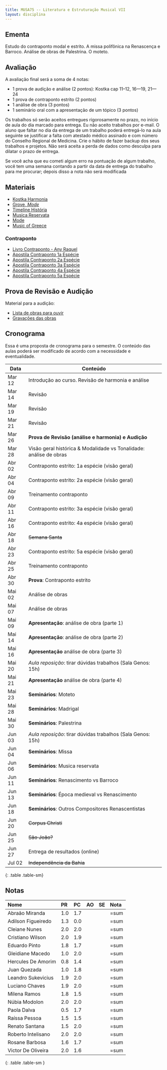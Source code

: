 ```yaml
---
title: MUSA75 -- Literatura e Estruturação Musical VII
layout: disciplina
---
```


## Ementa

Estudo do contraponto modal e estrito. A missa polifônica na Renascença e Barroco. Análise de obras de Palestrina. O moteto.

## Avaliação

A avaliação final será a soma de 4 notas:

 - 1 prova de audição e análise (2 pontos): Kostka cap 11–12, 16—19, 21—24
 - 1 prova de contraponto estrito (2 pontos)
 - 1 análise de obra (3 pontos)
 - 1 seminário oral com a apresentação de um tópico (3 pontos)

Os trabalhos só serão aceitos entregues rigorosamente no prazo, no
início de aula do dia marcado para entrega. Eu não aceito trabalhos por
e-mail. O aluno que faltar no dia da entrega de um trabalho poderá
entregá-lo na aula seguinte se justificar a falta com atestado médico
assinado e com número do Conselho Regional de Medicina. Crie o hábito de
fazer backup dos seus trabalhos e projetos. Não será aceita a perda de
dados como desculpa para dilatar o prazo de entrega.

Se você acha que eu cometi algum erro na pontuação de algum trabalho,
você tem uma semana contando a partir da data de entrega do trabalho
para me procurar; depois disso a nota não será modificada

## Materiais

- [Kostka Harmonia][1]
- [Grove, _Mode_][2]
- [Timeline História][4]
- [Musica Reservata](https://en.wikipedia.org/wiki/Musica_reservata)
- [Mode](https://en.wikipedia.org/wiki/Mode_(music))
- [Music of Greece](https://en.wikipedia.org/wiki/Music_of_Greece)

### Contraponto

- [Livro Contraponto - Any Raquel][5]
- [Apostila Contraponto 1a Espécie][6]
- [Apostila Contraponto 2a Espécie][7]
- [Apostila Contraponto 3a Espécie][8]
- [Apostila Contraponto 4a Espécie][9]
- [Apostila Contraponto 5a Espécie][10]

<!---

## Trabalho de Análise

  * [Trabalho de Análise](/pedro/trabalho-analise/)

-->

## Prova de Revisão e Audição

Material para a audição:

- [Lista de obras para ouvir](/pedro/lista-prova-audicao-lem-7/)
- [Gravações das obras][3]

## Cronograma

Essa é uma proposta de cronograma para o semestre. O conteúdo das aulas poderá ser modificado de acordo com a necessidade e eventualidade.

Data | Conteúdo
 --- | ---
Mar 12 | Introdução ao curso. Revisão de harmonia e análise
Mar 14 | Revisão
Mar 19 | Revisão
Mar 21 | Revisão
Mar 26 | **Prova de Revisão (análise e harmonia) e Audição**
Mar 28 | Visão geral histórica & Modalidade vs Tonalidade: análise de obras
Abr 02 | Contraponto estrito: 1a espécie (visão geral)
Abr 04 | Contraponto estrito: 2a espécie (visão geral)
Abr 09 | Treinamento contraponto
Abr 11 | Contraponto estrito: 3a espécie (visão geral)
Abr 16 | Contraponto estrito: 4a espécie (visão geral)
Abr 18 | <del>Semana Santa</del>
Abr 23 | Contraponto estrito: 5a espécie (visão geral)
Abr 25 | Treinamento contraponto
Abr 30 | **Prova**: Contraponto estrito
Mai 02 | Análise de obras
Mai 07 | Análise de obras
Mai 09 | **Apresentação**: análise de obra (parte 1)
Mai 14 | **Apresentação**: análise de obra (parte 2)
Mai 16 | **Apresentação** análise de obra (parte 3)
Mai 20 | *Aula reposição*: tirar dúvidas trabalhos (Sala Genos: 15h)
Mai 21 | **Apresentação** análise de obra (parte 4)
Mai 23 | **Seminários**: Moteto
Mai 28 | **Seminários**: Madrigal
Mai 30 | **Seminários**: Palestrina
Jun 03 | *Aula reposição*: tirar dúvidas trabalhos (Sala Genos: 15h)
Jun 04 | **Seminários**: Missa
Jun 06 | **Seminários**: Musica reservata
Jun 11 | **Seminários**: Renascimento vs Barroco
Jun 13 | **Seminários**: Época medieval vs Renascimento
Jun 18 | **Seminários**: Outros Compositores Renascentistas
Jun 20 | <del>Corpus Christi</del>
Jun 25 | <del>São João?</del>
Jun 27 | Entrega de resultados (online)
Jul 02 | <del>Independência da Bahia</del>
{: .table .table-sm}

## Notas


| Nome               | PR | PC | AO | SE | Nota |
|:-------------------|:---|:---|:---|:---|:-----|
| Abraão Miranda     | 1.0| 1.7|    |    | =sum |
| Adilson Figueiredo | 1.3| 0.0|    |    | =sum |
| Cleiane Nunes      | 2.0| 2.0|    |    | =sum |
| Cristiano Wilson   | 2.0| 1.9|    |    | =sum |
| Eduardo Pinto      | 1.8| 1.7|    |    | =sum |
| Gleidiane Macedo   | 1.0| 2.0|    |    | =sum |
| Hercules De Amorim | 0.8| 1.4|    |    | =sum |
| Juan Quezada       | 1.0| 1.8|    |    | =sum |
| Leandro Sukevicius | 1.9| 2.0|    |    | =sum |
| Luciano Chaves     | 1.9| 2.0|    |    | =sum |
| Milena Ramos       | 1.8| 1.5|    |    | =sum |
| Núbia Modolon      | 2.0| 2.0|    |    | =sum |
| Paola Dalva        | 0.5| 1.7|    |    | =sum |
| Raíssa Pessoa      | 1.5| 1.5|    |    | =sum |
| Renato Santana     | 1.5| 2.0|    |    | =sum |
| Roberto Intelisano | 2.0| 2.0|    |    | =sum |
| Rosane Barbosa     | 1.6| 1.7|    |    | =sum |
| Victor De Oliveira | 2.0| 1.6|    |    | =sum |
{: .table .table-sm }


[1]: https://www.dropbox.com/s/bb23zsxbr3099ex/Kostka%20Tonal%20Harmony%20Traduzido.pdf?dl=1
[2]: https://www.dropbox.com/s/bbm0s7uzz1n9odt/Mode.pdf?dl=1
[3]: https://www.dropbox.com/s/av3ej8t7ihbv3d3/LEM%207%20Musicas%20para%20Prova%20de%20Audicao.zip?dl=1
[4]: https://www.dropbox.com/s/gv7jwrsaxldv7ve/Timeline%20Historia.pages?dl=1
[5]: https://www.dropbox.com/s/9wyfa8hpz5rk13b/Contraponto-Modal-Any-Raquel-Carvalho.pdf?dl=1
[6]: https://www.dropbox.com/s/dsq28pk5p62km3g/Contraponto%201.pdf?dl=1 
[7]: https://www.dropbox.com/s/sx25psspxi1n7vl/Contraponto%202.pdf?dl=1
[8]: https://www.dropbox.com/s/e03f5n23jom8e84/Contraponto%203.pdf?dl=1
[9]: https://www.dropbox.com/s/il5d1ttyww31gsx/Contraponto%204.pdf?dl=1
[10]: https://www.dropbox.com/s/wjajrbxney7x8zu/Contraponto%205.pdf?dl=1
